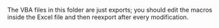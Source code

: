The VBA files in this folder are just exports; you should edit the macros inside the Excel file and then reexport after every modification.